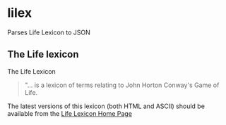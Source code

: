 # lilex

Parses Life Lexicon to JSON

## The Life lexicon

The Life Lexicon

> "... is a lexicon of terms relating to John Horton Conway's Game of Life. 

The latest versions of this lexicon (both HTML and ASCII) should be available from the [Life Lexicon Home Page](http://www.argentum.freeserve.co.uk/lex_home.htm)

